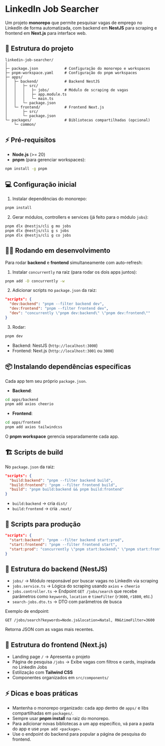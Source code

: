 # LinkedIn Job Searcher

Um projeto **monorepo** que permite pesquisar vagas de emprego no LinkedIn de forma automatizada, com backend em **NestJS** para scraping e frontend em **Next.js** para interface web.

## 📂 Estrutura do projeto

```
linkedin-job-searcher/
│
├─ package.json            # Configuração do monorepo e workspaces
├─ pnpm-workspace.yaml     # Configuração do pnpm workspaces
├─ apps/
│   ├─ backend/            # Backend NestJS
│   │   ├─ src/
│   │   │   ├─ jobs/       # Módulo de scraping de vagas
│   │   │   ├─ app.module.ts
│   │   │   └─ main.ts
│   │   └─ package.json
│   └─ frontend/           # Frontend Next.js
│       ├─ src/
│       └─ package.json
└─ packages/               # Bibliotecas compartilhadas (opcional)
    └─ common/
```

## ⚡ Pré-requisitos

* **Node.js** (>= 20)
* **pnpm** (para gerenciar workspaces):

```bash
npm install -g pnpm
```

## 💻 Configuração inicial

1. Instalar dependências do monorepo:

```bash
pnpm install
```

2. Gerar módulos, controllers e services (já feito para o módulo `jobs`):

```bash
pnpm dlx @nestjs/cli g mo jobs
pnpm dlx @nestjs/cli g s jobs
pnpm dlx @nestjs/cli g co jobs
```

## 🏃‍♂️ Rodando em desenvolvimento

Para rodar **backend** e **frontend** simultaneamente com auto-refresh:

1. Instalar `concurrently` na raiz (para rodar os dois apps juntos):

```bash
pnpm add -D concurrently -w
```

2. Adicionar scripts no `package.json` da raiz:

```json
"scripts": {
  "dev:backend": "pnpm --filter backend dev",
  "dev:frontend": "pnpm --filter frontend dev",
  "dev": "concurrently \"pnpm dev:backend\" \"pnpm dev:frontend\""
}
```

3. Rodar:

```bash
pnpm dev
```

* Backend: NestJS (`http://localhost:3000`)
* Frontend: Next.js (`http://localhost:3001` ou `3000`)

## 📦 Instalando dependências específicas

Cada app tem seu próprio `package.json`.

* **Backend**:

```bash
cd apps/backend
pnpm add axios cheerio
```

* **Frontend**:

```bash
cd apps/frontend
pnpm add axios tailwindcss
```

O **pnpm workspace** gerencia separadamente cada app.

## 🏗 Scripts de build

No `package.json` da raiz:

```json
"scripts": {
  "build:backend": "pnpm --filter backend build",
  "build:frontend": "pnpm --filter frontend build",
  "build": "pnpm build:backend && pnpm build:frontend"
}
```

* `build:backend` → cria `dist/`
* `build:frontend` → cria `.next/`

## 🚀 Scripts para produção

```json
"scripts": {
  "start:backend": "pnpm --filter backend start:prod",
  "start:frontend": "pnpm --filter frontend start",
  "start:prod": "concurrently \"pnpm start:backend\" \"pnpm start:frontend\""
}
```

## 📝 Estrutura do backend (NestJS)

* `jobs/` → Módulo responsável por buscar vagas no LinkedIn via scraping
* `jobs.service.ts` → Lógica do scraping usando `axios` + `cheerio`
* `jobs.controller.ts` → Endpoint `GET /jobs/search` que recebe parâmetros como `keywords`, `location` e `timeFilter` (`r3600`, `r1800`, etc.)
* `search-jobs.dto.ts` → DTO com parâmetros de busca

Exemplo de endpoint:

```
GET /jobs/search?keywords=Node.js&location=Natal, RN&timeFilter=3600
```

Retorna JSON com as vagas mais recentes.

## 📝 Estrutura do frontend (Next.js)

* Landing page `/` → Apresenta o projeto
* Página de pesquisa `/jobs` → Exibe vagas com filtros e cards, inspirada no LinkedIn Jobs
* Estilização com **Tailwind CSS**
* Componentes organizados em `src/components/`

## ⚡ Dicas e boas práticas

* Mantenha o monorepo organizado: cada app dentro de `apps/` e libs compartilhadas em `packages/`.
* Sempre usar **pnpm install** na raiz do monorepo.
* Para adicionar novas bibliotecas a um app específico, vá para a pasta do app e use `pnpm add <package>`.
* Use o endpoint do backend para popular a página de pesquisa do frontend.
